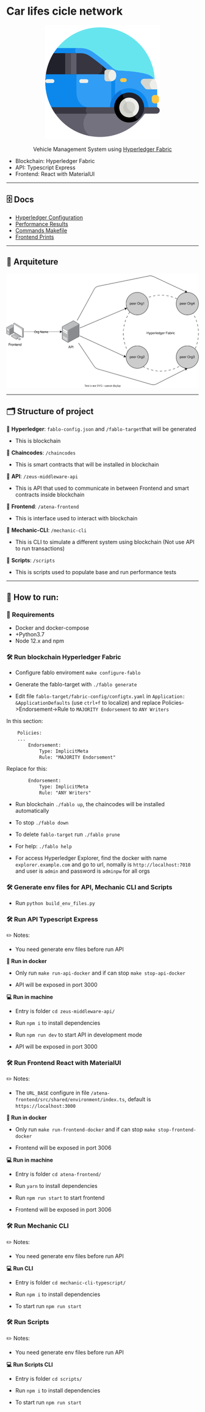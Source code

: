 
# Car lifes cicle network
<p align="center">
<img src="docs/images/logos/car.png" height="300">
</p>

<p align="center">
Vehicle Management System using <a href="https://hyperledger-fabric.readthedocs.io/en/latest/">Hyperledger Fabric</a>
</p>

- Blockchain: Hyperledger Fabric
- API: Typescript Express
- Frontend: React with MaterialUI

<hr />

## 🗄️ Docs

- [Hyperledger Configuration](/docs/HYPERLEDGER-CONFIG.md)
- [Performance Results](/docs/PERFORMANCE-RESULT.md)
- [Commands Makefile](/docs/COMMANDS_MAKEFILE.md)
- [Frontend Prints](/docs/FRONTEND_PRINTS.md)

<hr />

## 🩻 Arquiteture

<img src="docs/diagrams/arquiteture/prototype_arquiteture.drawio.svg" height="300">

<hr />

## 🗂️ Structure of project

🔹 **Hyperledger**: `fablo-config.json` and `/fablo-target`that will be generated
- This is blockchain

🔹 **Chaincodes**: `/chaincodes`
- This is smart contracts that will be installed in blockchain

🔹 **API**: `/zeus-middleware-api`
- This is API that used to communicate in between Frontend and smart contracts inside blockchain

🔹 **Frontend**: `/atena-frontend`
- This is interface used to interact with blockchain

🔹 **Mechanic-CLI**: `/mechanic-cli`
- This is CLI to simulate a different system using blockchain (Not use API to run transactions)

🔹 **Scripts**: `/scripts`
- This is scripts used to populate base and run performance tests

<hr />

## 🥇 How to run:

### 🔖 Requirements

- Docker and docker-compose
- +Python3.7 
- Node 12.x and npm

### 🛠 Run blockchain Hyperledger Fabric

- Configure fablo enviroment `make configure-fablo`

- Generate the fablo-target with `./fablo generate`

- Edit file `fablo-target/fabric-config/configtx.yaml` in `Application: &ApplicationDefaults` (use `ctrl+f` to localize) and replace Policies->Endorsement->Rule to `MAJORITY Endorsement` to `ANY Writers`

In this section:
```
    Policies:
    ...
        Endorsement:
            Type: ImplicitMeta
            Rule: "MAJORITY Endorsement"
```
Replace for this:
```
        Endorsement:
            Type: ImplicitMeta
            Rule: "ANY Writers"
```

- Run blockchain `./fablo up`, the chaincodes will be installed automatically 

- To stop `./fablo down`

- To delete `fablo-target` run `./fablo prune`

- For help: `./fablo help`

- For access Hyperledger Explorer, find the docker with name `explorer.example.com` and go to url, nomally is `http://localhost:7010` and user is `admin` and password is `adminpw` for all orgs

### 🛠 Generate env files for API, Mechanic CLI and Scripts

- Run `python build_env_files.py`

### 🛠 Run API Typescript Express

✏️ Notes:
- You need generate env files before run API

**🐳 Run in docker**

- Only run `make run-api-docker` and if can stop `make stop-api-docker`

- API will be exposed in port 3000

**💻 Run in machine**

- Entry is folder `cd zeus-middleware-api/`

- Run `npm i` to install dependencies

- Run `npm run dev` to start API in development mode

- API will be exposed in port 3000

### 🛠 Run Frontend React with MaterialUI

✏️ Notes:
- The `URL_BASE` configure in file `/atena-frontend/src/shared/environment/index.ts`, default is `https://localhost:3000`

**🐳 Run in docker**

- Only run `make run-frontend-docker` and if can stop `make stop-frontend-docker`

- Frontend will be exposed in port 3006

**💻 Run in machine**

- Entry is folder `cd atena-frontend/`

- Run `yarn` to install dependencies

- Run `npm run start` to start frontend

- Frontend will be exposed in port 3006

### 🛠 Run Mechanic CLI

✏️ Notes:
- You need generate env files before run API

**💻 Run CLI**
- Entry is folder `cd mechanic-cli-typescript/`

- Run `npm i` to install dependencies

- To start run `npm run start`

### 🛠 Run Scripts

✏️ Notes:
- You need generate env files before run API

**💻 Run Scripts CLI**
- Entry is folder `cd scripts/`

- Run `npm i` to install dependencies

- To start run `npm run start`
